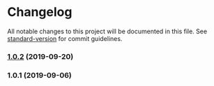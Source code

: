 # Changelog

All notable changes to this project will be documented in this file. See [standard-version](https://github.com/conventional-changelog/standard-version) for commit guidelines.

### [1.0.2](https://github.com/Informasjonsforvaltning/fdk-api-harvester/compare/v1.0.1...v1.0.2) (2019-09-20)

### 1.0.1 (2019-09-06)

